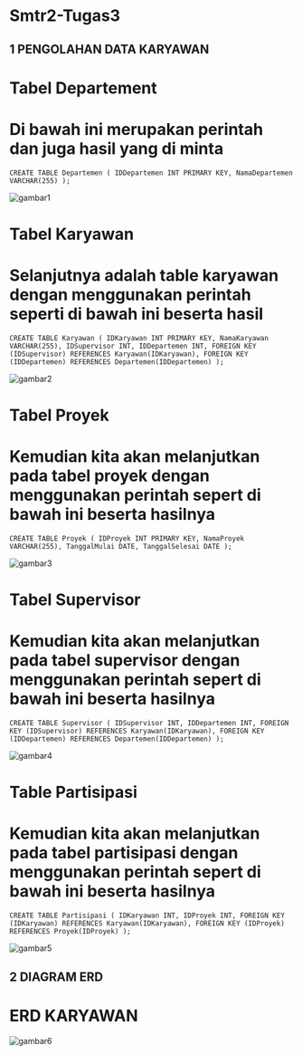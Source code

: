 # Smtr2-Tugas3

## 1 PENGOLAHAN DATA KARYAWAN
# Tabel Departement

# Di bawah ini merupakan perintah dan juga hasil yang di minta
````
CREATE TABLE Departemen ( IDDepartemen INT PRIMARY KEY, NamaDepartemen VARCHAR(255) );
````
![gambar1](https://github.com/AbiyanfarasDanuyasa/Smtr2-Tugas3/assets/115562487/27fa865e-1641-435d-b8e3-9a09caeb6263)

# Tabel Karyawan
# Selanjutnya adalah table karyawan dengan menggunakan perintah seperti di bawah ini beserta hasil

````
CREATE TABLE Karyawan ( IDKaryawan INT PRIMARY KEY, NamaKaryawan VARCHAR(255), IDSupervisor INT, IDDepartemen INT, FOREIGN KEY (IDSupervisor) REFERENCES Karyawan(IDKaryawan), FOREIGN KEY (IDDepartemen) REFERENCES Departemen(IDDepartemen) );
````
![gambar2](https://github.com/AbiyanfarasDanuyasa/Smtr2-Tugas3/assets/115562487/d8e8a218-66ec-4773-b349-a7318b8d1da8)

# Tabel Proyek
# Kemudian kita akan melanjutkan pada tabel proyek dengan menggunakan perintah sepert di bawah ini beserta hasilnya

````
CREATE TABLE Proyek ( IDProyek INT PRIMARY KEY, NamaProyek VARCHAR(255), TanggalMulai DATE, TanggalSelesai DATE );
````
![gambar3](https://github.com/AbiyanfarasDanuyasa/Smtr2-Tugas3/assets/115562487/e3046fc5-48c4-4b57-9f51-d15c62ac507c)

# Tabel Supervisor
# Kemudian kita akan melanjutkan pada tabel supervisor dengan menggunakan perintah sepert di bawah ini beserta hasilnya

````
CREATE TABLE Supervisor ( IDSupervisor INT, IDDepartemen INT, FOREIGN KEY (IDSupervisor) REFERENCES Karyawan(IDKaryawan), FOREIGN KEY (IDDepartemen) REFERENCES Departemen(IDDepartemen) );
````
![gambar4](https://github.com/AbiyanfarasDanuyasa/Smtr2-Tugas3/assets/115562487/ee7504f8-245a-445d-aec0-d1639a9cab89)

# Table Partisipasi
# Kemudian kita akan melanjutkan pada tabel partisipasi dengan menggunakan perintah sepert di bawah ini beserta hasilnya

````
CREATE TABLE Partisipasi ( IDKaryawan INT, IDProyek INT, FOREIGN KEY (IDKaryawan) REFERENCES Karyawan(IDKaryawan), FOREIGN KEY (IDProyek) REFERENCES Proyek(IDProyek) );
````
![gambar5](https://github.com/AbiyanfarasDanuyasa/Smtr2-Tugas3/assets/115562487/88f43764-7600-4f6d-bb36-19beb33c48bb)

## 2 DIAGRAM ERD

# ERD KARYAWAN

![gambar6](https://github.com/AbiyanfarasDanuyasa/Smtr2-Tugas3/assets/115562487/7b001d01-1543-4918-9536-c25c486b1812)




